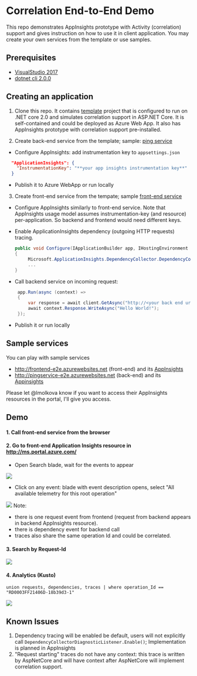 # Correlation End-to-End Demo
This repo demonstrates AppInsights prototype with Activity (correlation) support and gives instruction on how to use it in client application.
You may create your own services from the template or use samples. 

## Prerequisites
* [VisualStudio 2017](https://www.visualstudio.com/downloads/)
* [dotnet cli 2.0.0](https://github.com/dotnet/cli#installers-and-binaries)

## Creating an application
1. Clone this repo. It contains [template](https://github.com/lmolkova/correlation_e2e/tree/master/template) project that is configured to run on .NET core 2.0 and simulates correlation support in ASP.NET Core. It is self-contained and could be deployed as Azure Web App. It also has AppInsights prototype with correlation support pre-installed.

2. Create back-end service from the template; sample: [ping service](https://github.com/lmolkova/correlation_e2e/tree/master/sample/PingService)
  * Configure AppInsights: add instrumentation key to `appsettings.json`
  ```json
    "ApplicationInsights": {
      "InstrumentationKey": "**your app insights instrumentation key**"
    }
  ```
  * Publish it to Azure WebApp or run locally

3. Create front-end service from the tempate; sample [front-end service](https://github.com/lmolkova/correlation_e2e/tree/master/sample/FrontEnd)
  * Configure AppInsights similarly to front-end service. Note that AppInsights usage model assumes instrumentation-key (and resource) per-application. So backend and frontend would need different keys.
  * Enable ApplicationInsights dependency (outgoing HTTP requests) tracing. 
  
    ```C#
    public void Configure(IApplicationBuilder app, IHostingEnvironment env, ILoggerFactory loggerFactory)
    {
         Microsoft.ApplicationInsights.DependencyCollector.DependencyCollectorDiagnosticListener.Enable();
         ...
    }
    ```
    
 * Call backend service on incoming request:
 
   ```C#
    app.Run(async (context) =>
    {
        var response = await client.GetAsync("http://<your back end url>/");
        await context.Response.WriteAsync("Hello World!");
    });
   ```
   
 * Publish it or run locally

## Sample services
You can play with sample services
- http://frontend-e2e.azurewebsites.net (front-end) and its [AppInsights](https://ms.portal.azure.com/#resource/subscriptions/94a08dfb-8ec7-4234-af9c-0e91eb2045c1/resourceGroups/correlation/providers/microsoft.insights/components/correlation_end2end/overview)
- http://pingservice-e2e.azurewebsites.net (back-end) and its [Appinsights](https://ms.portal.azure.com/#resource/subscriptions/94a08dfb-8ec7-4234-af9c-0e91eb2045c1/resourceGroups/correlation/providers/microsoft.insights/components/cloudsample/overview)

Please let @lmolkova know if you want to access their AppInsights resources in the portal, I'll give you access.

## Demo

#### 1. Call front-end service from the browser

#### 2. Go to front-end Application Insights resource in http://ms.portal.azure.com/
  * Open Search blade, wait for the events to appear
  
![](https://cloud.githubusercontent.com/assets/2347409/23688963/785a965c-036c-11e7-906b-270042f3940b.PNG)

  * Click on any event: blade with event description opens, select "All available telemetry for this root operation"
   
![](https://cloud.githubusercontent.com/assets/2347409/23688967/787609dc-036c-11e7-867a-d97b00159fd3.PNG)
Note:
  * there is one request event from frontend (request from backend appears in backend AppInsights resource). 
  * there is dependency event for backend call
  * traces also share the same operation Id and could be correlated.

#### 3. Search by Request-Id

![](https://cloud.githubusercontent.com/assets/2347409/23688965/78623aec-036c-11e7-8d85-29cc8124af86.PNG)

#### 4. Analytics (Kusto)
```
union requests, dependencies, traces | where operation_Id == "RD0003FF21406D-18b39d3-1"

```
![](https://cloud.githubusercontent.com/assets/2347409/23688966/786f2eaa-036c-11e7-8703-568d2f02dafb.PNG)

## Known Issues
1. Dependency tracing will be enabled be default, users will not explicitly call `DependencyCollectorDiagnosticListener.Enable()`; Implementation is planned in AppInsights
2. "Request starting" traces do not have any context: this trace is written by AspNetCore and will have context after AspNetCore will implement correlation support.
